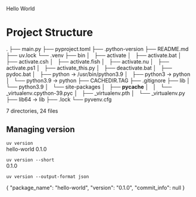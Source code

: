 Hello World
 
# Project Structure

.
├── main.py
├── pyproject.toml
├── .python-version
├── README.md
├── uv.lock
└── .venv
    ├── bin
    │   ├── activate
    │   ├── activate.bat
    │   ├── activate.csh
    │   ├── activate.fish
    │   ├── activate.nu
    │   ├── activate.ps1
    │   ├── activate_this.py
    │   ├── deactivate.bat
    │   ├── pydoc.bat
    │   ├── python -> /usr/bin/python3.9
    │   ├── python3 -> python
    │   └── python3.9 -> python
    ├── CACHEDIR.TAG
    ├── .gitignore
    ├── lib
    │   └── python3.9
    │       └── site-packages
    │           ├── __pycache__
    │           │   └── _virtualenv.cpython-39.pyc
    │           ├── _virtualenv.pth
    │           └── _virtualenv.py
    ├── lib64 -> lib
    ├── .lock
    └── pyvenv.cfg

7 directories, 24 files
 
## Managing version

`uv version`  
hello-world 0.1.0  

`uv version --short`  
0.1.0  

`uv version --output-format json`  

{
  "package_name": "hello-world",
  "version": "0.1.0",
  "commit_info": null
}
